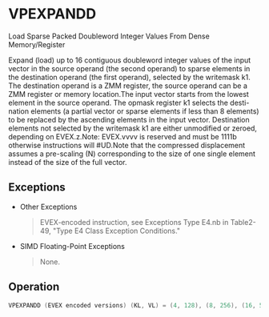 # VPEXPANDD

Load Sparse Packed Doubleword Integer Values From Dense Memory/Register

Expand (load) up to 16 contiguous doubleword integer values of the input vector in the source operand (the second operand) to sparse elements in the destination operand (the first operand), selected by the writemask k1.
The destination operand is a ZMM register, the source operand can be a ZMM register or memory location.The input vector starts from the lowest element in the source operand.
The opmask register k1 selects the desti-nation elements (a partial vector or sparse elements if less than 8 elements) to be replaced by the ascending elements in the input vector.
Destination elements not selected by the writemask k1 are either unmodified or zeroed, depending on EVEX.z.Note: EVEX.vvvv is reserved and must be 1111b otherwise instructions will #UD.Note that the compressed displacement assumes a pre-scaling (N) corresponding to the size of one single element instead of the size of the full vector.

## Exceptions

- Other Exceptions
  > EVEX-encoded instruction, see Exceptions Type E4.nb 
  > in Table2-49, "Type E4 Class Exception Conditions."
- SIMD Floating-Point Exceptions
  > None.

## Operation

```C
VPEXPANDD (EVEX encoded versions) (KL, VL) = (4, 128), (8, 256), (16, 512)k := 0FOR j := 0 TO KL-1i := j * 32IF k1[j] OR *no writemask*THEN DEST[i+31:i] := SRC[k+31:k];k := k + 32ELSE IF *merging-masking*; merging-maskingTHEN *DEST[i+31:i] remains unchanged*ELSE ; zeroing-maskingDEST[i+31:i] := 0FIFI;Intel C/C++ Compiler Intrinsic EquivalentVPEXPANDD __m512i _mm512_mask_expandloadu_epi32(__m512i s, __mmask16 k, void * a);VPEXPANDD __m512i _mm512_maskz_expandloadu_epi32( __mmask16 k, void * a);VPEXPANDD __m512i _mm512_mask_expand_epi32(__m512i s, __mmask16 k, __m512i a);VPEXPANDD __m512i _mm512_maskz_expand_epi32( __mmask16 k, __m512i a);VPEXPANDD __m256i _mm256_mask_expandloadu_epi32(__m256i s, __mmask8 k, void * a);VPEXPANDD __m256i _mm256_maskz_expandloadu_epi32( __mmask8 k, void * a);VPEXPANDD __m256i _mm256_mask_expand_epi32(__m256i s, __mmask8 k, __m256i a);VPEXPANDD __m256i _mm256_maskz_expand_epi32( __mmask8 k, __m256i a);VPEXPANDD __m128i _mm_mask_expandloadu_epi32(__m128i s, __mmask8 k, void * a);VPEXPANDD __m128i _mm_maskz_expandloadu_epi32( __mmask8 k, void * a);VPEXPANDD __m128i _mm_mask_expand_epi32(__m128i s, __mmask8 k, __m128i a);VPEXPANDD __m128i _mm_maskz_expand_epi32( __mmask8 k, __m128i a);
```
